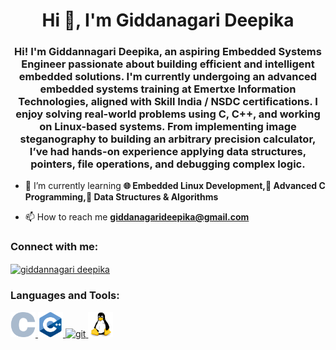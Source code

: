 <h1 align="center">Hi 👋, I'm Giddanagari Deepika</h1>
<h3 align="center">Hi! I'm Giddannagari Deepika, an aspiring Embedded Systems Engineer passionate about building efficient and intelligent embedded solutions. I'm currently undergoing an advanced embedded systems training at Emertxe Information Technologies, aligned with Skill India / NSDC certifications. I enjoy solving real-world problems using C, C++, and working on Linux-based systems. From implementing image steganography to building an arbitrary precision calculator, I’ve had hands-on experience applying data structures, pointers, file operations, and debugging complex logic.</h3>

- 🌱 I’m currently learning **🌐 Embedded Linux Development,💾 Advanced C Programming,🧠 Data Structures & Algorithms**

- 📫 How to reach me **giddanagarideepika@gmail.com**

<h3 align="left">Connect with me:</h3>
<p align="left">
<a href="https://linkedin.com/in/giddannagari deepika" target="blank"><img align="center" src="https://raw.githubusercontent.com/rahuldkjain/github-profile-readme-generator/master/src/images/icons/Social/linked-in-alt.svg" alt="giddannagari deepika" height="30" width="40" /></a>
</p>

<h3 align="left">Languages and Tools:</h3>
<p align="left"> <a href="https://www.cprogramming.com/" target="_blank" rel="noreferrer"> <img src="https://raw.githubusercontent.com/devicons/devicon/master/icons/c/c-original.svg" alt="c" width="40" height="40"/> </a> <a href="https://www.w3schools.com/cpp/" target="_blank" rel="noreferrer"> <img src="https://raw.githubusercontent.com/devicons/devicon/master/icons/cplusplus/cplusplus-original.svg" alt="cplusplus" width="40" height="40"/> </a> <a href="https://git-scm.com/" target="_blank" rel="noreferrer"> <img src="https://www.vectorlogo.zone/logos/git-scm/git-scm-icon.svg" alt="git" width="40" height="40"/> </a> <a href="https://www.linux.org/" target="_blank" rel="noreferrer"> <img src="https://raw.githubusercontent.com/devicons/devicon/master/icons/linux/linux-original.svg" alt="linux" width="40" height="40"/> </a> </p>
